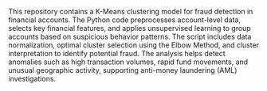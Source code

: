 This repository contains a K-Means clustering model for fraud detection in financial accounts. The Python code preprocesses account-level data, selects key financial features, and applies unsupervised learning to group accounts based on suspicious behavior patterns. The script includes data normalization, optimal cluster selection using the Elbow Method, and cluster interpretation to identify potential fraud. The analysis helps detect anomalies such as high transaction volumes, rapid fund movements, and unusual geographic activity, supporting anti-money laundering (AML) investigations.
